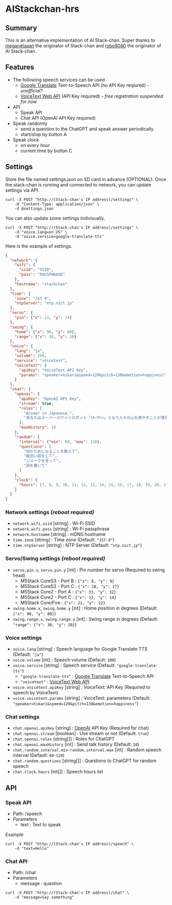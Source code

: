 # AIStackchan-hrs

## Summary

This is an alternative implementation of AI Stack-chan. Super thanks to [meganetaaan](https://github.com/meganetaaan) the originator of Stack-chan and [robo8080](https://github.com/robo8080) the originator of AI Stack-chan.

## Features

- The following speech services can be used
  - [Google Translate](https://translate.google.com/) Text-to-Speech API (no API Key reqiured) - *unofficial?*
  - [VoiceText Web API](https://cloud.voicetext.jp/webapi) (API Key required) - *free registration suspended for now*
- API
  - Speak API
  - Chat API (OpenAI API Key required)
- Speak randomly
  - send a question to the ChatGPT and speak answer periodically
  - start/stop by button A
- Speak clock
  - on every hour
  - current time by button C

## Settings

Store the file named settings.json on SD card in advance (OPTIONAL). Once the stack-chan is running and connected to network, you can update settings via API.

```shell
curl -X POST "http://(Stack-chan's IP address)/settings" \
    -H "Content-Type: application/json" \
    -d @settings.json
```

You can also update some settings indivisually.

```shell
curl -X POST "http://(Stack-chan's IP address)/settings" \
    -d "voice.lang=en_US" \
    -d "voice.service=google-translate-tts"
```

Here is the example of settings.

```json
{
  "network": {
    "wifi": {
      "ssid": "SSID",
      "pass": "PASSPHRASE"
    },
    "hostname": "stackchan"
  },
  "time": {
    "zone": "JST-9",
    "ntpServer": "ntp.nict.jp"
  },
  "servo": {
    "pin": {"x": 13, "y": 14}
  },
  "swing": {
    "home": {"x": 90, "y": 80},
    "range": {"x": 30, "y": 20}
  },
  "voice": {
    "lang": "ja",
    "volume": 200,
    "service": "voicetext",
    "voicetext": {
      "apiKey": "VoiceText API Key",
      "params": "speaker=hikari&speed=120&pitch=130&emotion=happiness"
    }
  },
  "chat": {
    "openai": {
      "apiKey": "OpenAI API Key",
      "stream": true,
      "roles": [
        "Answer in Japanese.",
        "あなたはスーパーカワイイロボット「ｽﾀｯｸﾁｬﾝ」となり人々の心を癒やすことが使命です。"
      ],
      "maxHistory": 10
    },
    "random": {
      "interval": {"min": 60, "max": 120},
      "questions": [
        "何かためになることを教えて",
        "面白い話をして",
        "ジョークを言って",
        "詩を書いて"
      ]
    },
    "clock": {
      "hours": [7, 8, 9, 10, 11, 12, 13, 14, 15, 16, 17, 18, 19, 20, 21, 22, 23]
    }
  }
}
```

### Network settings *(reboot required)*

- `network.wifi.ssid` [string] : Wi-Fi SSID
- `network.wifi.pass` [string] : Wi-Fi passphrase
- `network.hostname` [string] : mDNS hostname
- `time.zone` [string] : Time zone (Default: `"JST-9"`)
- `time.ntpServer` [string] : NTP Server (Default: `"ntp.nict.jp"`)

### Servo/Swing settings *(reboot required)*

- `servo.pin.x`, `servo.pin.y` [int] : Pin number for servo (Required to swing head)
  - M5Stack CoreS3 - Port B : `{"x": 8, "y": 9}`
  - M5Stack CoreS3 - Port C : `{"x": 18, "y": 17}`
  - M5Stack Core2 - Port A : `{"x": 33, "y": 32}`
  - M5Stack Core2 - Port C : `{"x": 13, "y": 14}`
  - M5Stack Core/Fire : `{"x": 21, "y": 22}`
- `swing.home.x`, `swing.home.y` [int] : Home position in degrees (Default: `{"x": 90, "y": 80}`)
- `swing.range.x`, `swing.range.y` [int] : Swing range in degrees (Default: `"range": {"x": 30, "y": 20}`)

### Voice settings

- `voice.lang` [string] : Speech language for Google Translate TTS (Default: `"ja"`)
- `voice.volume` [int] : Speech volume (Default: `200`)
- `voice.service` [string] : Speech service (Default: `"google-translate-tts"`)
  - `"google-translate-tts"` : [Google Translate](https://translate.google.com/) Text-to-Speech API
  - `"voicetext"` : [VoiceText Web API](https://cloud.voicetext.jp/webapi)
- `voice.voicetext.apiKey` [string] : VoiceText: API Key (Required to speech by VoiceText)
- `voice.voicetext.params` [string] : VoiceText: parameters (Default: `"speaker=hikari&speed=120&pitch=130&emotion=happiness"`)

### Chat settings

- `chat.openai.apiKey` [string] : [OpenAI](https://platform.openai.com/) API Key (Required for chat)
- `chat.openai.stream` [boolean] : Use stream or not (Default: `true`) 
- `chat.openai.roles` [string[]] : Roles for ChatGPT
- `chat.openai.maxHistory` [int] : Send talk history (Default: `10`)
- `chat.random.interval.min`-`random.interval.max` [int] : Random speech interval (Default: `60`-`120`)
- `chat.random.questions` [string[]] : Questions to ChatGPT for random speech
- `chat.clock.hours` [int[]] : Speech hours list

## API

### Speak API

- Path: /speech
- Parameters
  - text : Text to speak

Example

```shell
curl -X POST "http://(Stack-chan's IP address)/speech" \
    -d "text=Hello"
```

### Chat API

- Path: /chat
- Parameters
  - message : question

```shell
curl -X POST "http://(Stack-chan's IP address)/chat" \
    -d "message=Say something"
```
